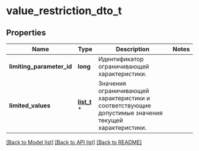 # value_restriction_dto_t

## Properties
Name | Type | Description | Notes
------------ | ------------- | ------------- | -------------
**limiting_parameter_id** | **long** | Идентификатор ограничивающей характеристики. | 
**limited_values** | [**list_t**](option_values_limited_dto.md) \* | Значения ограничивающей характеристики и соответствующие допустимые значения текущей характеристики. | 

[[Back to Model list]](../README.md#documentation-for-models) [[Back to API list]](../README.md#documentation-for-api-endpoints) [[Back to README]](../README.md)


